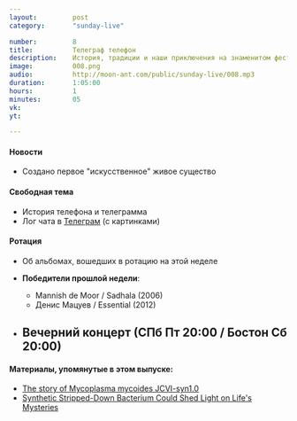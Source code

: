 ```yaml
---
layout:         post
category:       "sunday-live"

number:         8
title:          Телеграф телефон
description:    История, традиции и наши приключения на знаменитом фестивале.
image:          008.png
audio:          http://moon-ant.com/public/sunday-live/008.mp3
duration:       1:05:00
hours:          1
minutes:        05
vk:             
yt:             

---
```


#### Новости
- Создано первое "искусственное" живое существо

#### Свободная тема
- История телефона и телеграмма
- Лог чата в [Телеграм](http://j.mp/sunday-live) (с картинками)

#### Ротация
- Об альбомах, вошедших в ротацию на этой неделе
- **Победители прошлой недели**:
    - Mannish de Moor / Sadhala (2006)
    - Денис Мацуев / Essential (2012)

- **Вечерний концерт** (СПб Пт 20:00 / Бостон Сб 20:00)
    -

#### Материалы, упомянутые в этом выпуске:
- [The story of Mycoplasma mycoides JCVI-syn1.0](http://www.ncbi.nlm.nih.gov/pmc/articles/PMC3026460/)
- [Synthetic Stripped-Down Bacterium Could Shed Light on Life's Mysteries](http://www.nbcnews.com/health/health-news/little-cell-stripped-down-life-form-n545081)

